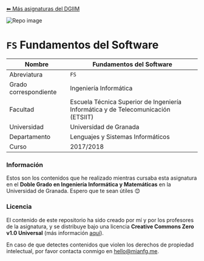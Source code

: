 [⬅ Más asignaturas del DGIIM](https://github.com/mianfg-DGIIM)

![Repo image](https://repository-images.githubusercontent.com/292329031/927b880f-6786-4611-a034-e883386f5e16)

# `FS` Fundamentos del Software

| Nombre                |  Fundamentos del Software                                    |
| --------------------- | ------------------------------------------------------------ |
| Abreviatura           | `FS`                                                         |
| Grado correspondiente | Ingeniería Informática                                       |
| Facultad              | Escuela Técnica Superior de Ingeniería Informática y de Telecomunicación (ETSIIT) |
| Universidad           | Universidad de Granada                                       |
| Departamento          | Lenguajes y Sistemas Informáticos                            |
| Curso                 | 2017/2018                                                    |

### Información

Estos son los contenidos que he realizado mientras cursaba esta asignatura en el **Doble Grado en Ingeniería Informática y Matemáticas** en la Universidad de Granada. Espero que te sean útiles 😊

### Licencia

El contenido de este repositorio ha sido creado por mí y por los profesores de la asignatura, y se distribuye bajo una licencia **Creative Commons Zero v1.0 Universal** (más información [aquí](./LICENSE)).

En caso de que detectes contenidos que violen los derechos de propiedad intelectual, por favor contacta conmigo en [hello@mianfg.me](mailto:hello@mianfg.me).




